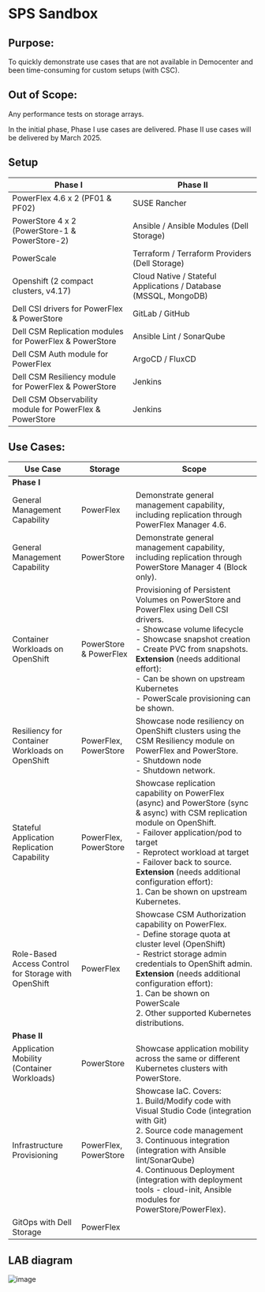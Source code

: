 
# SPS Sandbox

## Purpose:
To quickly demonstrate use cases that are not available in Democenter and been time-consuming for custom setups (with CSC).

## Out of Scope:
Any performance tests on storage arrays.

In the initial phase, Phase I use cases are delivered. Phase II use cases will be delivered by March 2025.

## Setup

| Phase I                                   | Phase II                                         |
|-------------------------------------------|--------------------------------------------------|
| PowerFlex 4.6 x 2 (PF01 & PF02)           | SUSE Rancher                                     |
| PowerStore 4 x 2 (PowerStore-1 & PowerStore-2) | Ansible / Ansible Modules (Dell Storage)        |
| PowerScale                                | Terraform / Terraform Providers (Dell Storage)   |
| Openshift (2 compact clusters, v4.17)             | Cloud Native / Stateful Applications / Database (MSSQL, MongoDB) |
| Dell CSI drivers for PowerFlex & PowerStore | GitLab / GitHub                                |
| Dell CSM Replication modules for PowerFlex & PowerStore | Ansible Lint / SonarQube                       |
| Dell CSM Auth module for PowerFlex        | ArgoCD / FluxCD                                  |
| Dell CSM Resiliency module for PowerFlex & PowerStore | Jenkins                                      |
| Dell CSM Observability module for PowerFlex & PowerStore | Jenkins                                      |

## Use Cases:

| Use Case                        | Storage               | Scope                                                                                                                                       |
|----------------------------------|-----------------------|---------------------------------------------------------------------------------------------------------------------------------------------|
| **Phase I**                      |                       |                                                                                                                                             |
| General Management Capability | PowerFlex             | Demonstrate general management capability, including replication through PowerFlex Manager 4.6.                                              |
| General Management Capability | PowerStore            | Demonstrate general management capability, including replication through PowerStore Manager 4 (Block only).                                   |
| Container Workloads on OpenShift | PowerStore & PowerFlex | Provisioning of Persistent Volumes on PowerStore and PowerFlex using Dell CSI drivers.  <br> - Showcase volume lifecycle <br> - Showcase snapshot creation <br> - Create PVC from snapshots. <br> **Extension** (needs additional effort): <br> - Can be shown on upstream Kubernetes <br> - PowerScale provisioning can be shown. |
| Resiliency for Container Workloads on OpenShift | PowerFlex, PowerStore | Showcase node resiliency on OpenShift clusters using the CSM Resiliency module on PowerFlex and PowerStore. <br> - Shutdown node <br> - Shutdown network. |
| Stateful Application Replication Capability | PowerFlex, PowerStore | Showcase replication capability on PowerFlex (async) and PowerStore (sync & async) with CSM replication module on OpenShift. <br> - Failover application/pod to target <br> - Reprotect workload at target <br> - Failover back to source. <br> **Extension** (needs additional configuration effort): <br> 1. Can be shown on upstream Kubernetes. |
| Role-Based Access Control for Storage with OpenShift | PowerFlex             | Showcase CSM Authorization capability on PowerFlex. <br> - Define storage quota at cluster level (OpenShift) <br> - Restrict storage admin credentials to OpenShift admin. <br> **Extension** (needs additional configuration effort): <br> 1. Can be shown on PowerScale <br> 2. Other supported Kubernetes distributions. |
| **Phase II**                     |                       |                                                                                                                                             |
| Application Mobility (Container Workloads) | PowerStore            | Showcase application mobility across the same or different Kubernetes clusters with PowerStore.                                               |
| Infrastructure Provisioning   | PowerFlex, PowerStore | Showcase IaC. Covers: <br> 1. Build/Modify code with Visual Studio Code (integration with Git) <br> 2. Source code management <br> 3. Continuous integration (integration with Ansible lint/SonarQube) <br> 4. Continuous Deployment (integration with deployment tools - cloud-init, Ansible modules for PowerStore/PowerFlex). |
| GitOps with Dell Storage     | PowerFlex             |                                                                                                                                             |


## LAB diagram

![image](https://github.com/user-attachments/assets/81f93e8b-d750-443a-ab03-d571d46dbba0)
